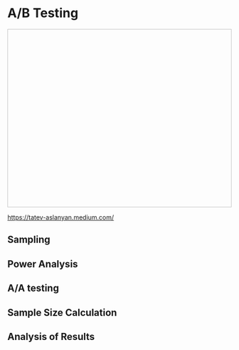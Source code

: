 # A/B Testing
<p href ="https://towardsdatascience.com/fundamentals-of-statistics-for-data-scientists-and-data-analysts-69d93a05aae7" align="center">
  <img href ="https://user-images.githubusercontent.com/76843403/130660871-e4c11715-f86d-4f2f-814f-4b63aef19409.jpeg" width="800" height="400">
</p>

https://tatev-aslanyan.medium.com/

## Sampling

## Power Analysis

## A/A testing 

## Sample Size Calculation

## Analysis of Results
